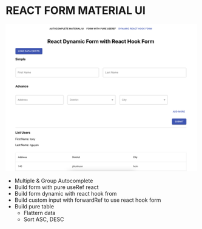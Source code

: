 # REACT FORM MATERIAL UI

![alt](public/lading-page.png)

- Multiple & Group Autocomplete
- Build form with pure useRef react
- Build form dynamic with react hook from
- Build custom input with forwardRef to use react hook form
- Build pure table
  - Flattern data
  - Sort ASC, DESC
